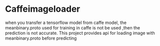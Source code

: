 # Caffeimageloader
when you transfer a tensorflow model from caffe model, the meanbinary.proto used for training in caffe is not be used ,then the prediction is not accurate. This project provides api for loading image with meanbinary.proto before predicting  
